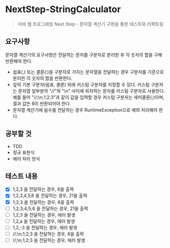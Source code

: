 # NextStep-StringCalculator

> 자바 웹 프로그래밍 Next Step - 문자열 계산기 구현을 통한 테스트와 리팩토링

## 요구사항

문자열 계산기의 요구사항은 전달하는 문자를 구분자로 분리한 후 각 숫자의 합을 구해 반환해야 한다.

- 쉽표(,) 또는 콜론(:)을 구분자로 가지는 문자열을 전달하는 경우 구분자를 기준으로 분리한 각 숫자의 합을 반환한다.
- 앞의 기본 구분자(쉼표, 콜론) 외에 커스텀 구분자를 지정할 수 있다. 커스텀 구분자는 문자열 앞부분의 "//"와 "\n" 사이에 위치하는 문자를 커스텀 구분자로 사용한다. 예를 들어 "//;\n;1;2;3"과
  같이 값을 입력할 경우 커스텀 구분자는 세미콜론(;)이며, 결과 값은 6이 반환되어야 한다.
- 문자열 계산기에 음수를 전달하는 경우 RuntimeException으로 예외 처리해야 한다.

## 공부할 것

- TDD
- 정규 표현식
- 에러 처리 방식

## 테스트 내용

- [x] 1,2,3 을 전달하는 경우, 6을 출력
- [x] 1,2,3,4,5,6 을 전달하는 경우, 21을 출력
- [x] 1;2;3 을 전달하는 경우, 6을 출력
- [ ] 1;2;3;4;5;6 을 전달하는 경우, 21을 출력
- [ ] 1,2;3 을 전달하는 경우, 에러 발생
- [ ] 1,2,a 을 전달하는 경우, 에러 발생
- [ ] 1,2,-3 을 전달하는 경우, 에러 발생
- [ ] //;\n;1;2;3 을 전달하는 경우, 6을 출력
- [ ] //;\n;1,2;3 을 전달하는 경우, 에러 발생